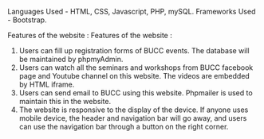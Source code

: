 Languages Used - HTML, CSS, Javascript, PHP, mySQL.
Frameworks Used - Bootstrap.

Features of the website :
Features of the website :
1. Users can fill up registration forms of BUCC events. The database will be maintained by phpmyAdmin. 
2. Users can watch all the seminars and workshops from BUCC facebook page and Youtube channel on this website. The videos are embedded by HTML iframe. 
3. Users can send email to BUCC using this website. Phpmailer is used to maintain this in the website. 
4. The website is responsive to the display of the device. If anyone uses mobile device, the header and navigation bar will go away, and users can use the navigation bar through a button on the right corner.


